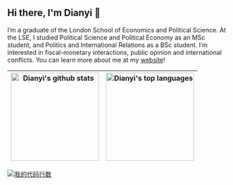 ## Hi there, I'm Dianyi 👋
I’m a graduate of the London School of Economics and Political Science. At the LSE, I studied Political Science and Political Economy as an MSc student, and Politics and International Relations as a BSc student. I’m interested in fiscal-monetary interactions, public opinion and international conflicts. You can learn more about me at my [website](http://rubuky.com)!

| <a> <img height=200 align="center" src="http://github-readme-stats-git-master-dianyi-yangs-projects.vercel.app/api?username=kv9898&show_icons=true&show=discussions_started&theme=transparent&hide_border=true" alt="Dianyi's github stats" /></a> | <a> <img height=200 align="center" src="https://github-readme-stats-git-master-dianyi-yangs-projects.vercel.app/api/top-langs?username=kv9898&layout=compact&langs_count=8&card_width=320&theme=transparent&hide_border=true" alt="Dianyi's top languages" /></a> |
| ------------- | ------------- |

[![我的代码行数](https://readme-line-counter.vercel.app/kv9898)](https://github.com/InsideEmpire/readme-LineCounter)
